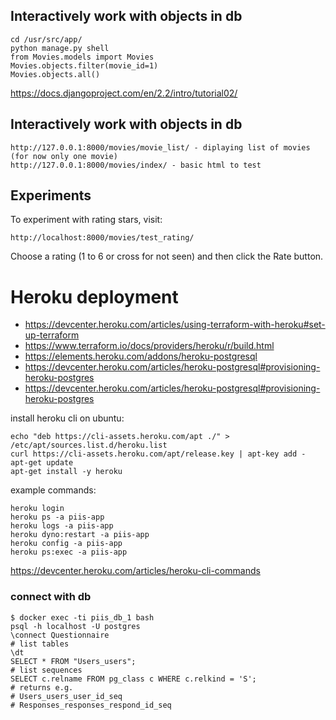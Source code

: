 ## Interactively work with objects in db

```
cd /usr/src/app/
python manage.py shell
from Movies.models import Movies
Movies.objects.filter(movie_id=1)
Movies.objects.all()
```

https://docs.djangoproject.com/en/2.2/intro/tutorial02/


## Interactively work with objects in db
```
http://127.0.0.1:8000/movies/movie_list/ - diplaying list of movies (for now only one movie)
http://127.0.0.1:8000/movies/index/ - basic html to test
```

## Experiments

To experiment with rating stars, visit:
```
http://localhost:8000/movies/test_rating/
```

Choose a rating (1 to 6 or cross for not seen) and then click the Rate button.


# Heroku deployment
* https://devcenter.heroku.com/articles/using-terraform-with-heroku#set-up-terraform
* https://www.terraform.io/docs/providers/heroku/r/build.html
* https://elements.heroku.com/addons/heroku-postgresql
* https://devcenter.heroku.com/articles/heroku-postgresql#provisioning-heroku-postgres
* https://devcenter.heroku.com/articles/heroku-postgresql#provisioning-heroku-postgres

install heroku cli on ubuntu:
```
echo "deb https://cli-assets.heroku.com/apt ./" > /etc/apt/sources.list.d/heroku.list
curl https://cli-assets.heroku.com/apt/release.key | apt-key add -
apt-get update
apt-get install -y heroku
```

example commands:
```
heroku login
heroku ps -a piis-app
heroku logs -a piis-app
heroku dyno:restart -a piis-app
heroku config -a piis-app
heroku ps:exec -a piis-app
```

https://devcenter.heroku.com/articles/heroku-cli-commands

### connect with db
```
$ docker exec -ti piis_db_1 bash
psql -h localhost -U postgres
\connect Questionnaire
# list tables
\dt
SELECT * FROM "Users_users";
# list sequences
SELECT c.relname FROM pg_class c WHERE c.relkind = 'S';
# returns e.g.
# Users_users_user_id_seq
# Responses_responses_respond_id_seq
```
